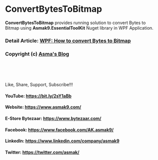 # ConvertBytesToBitmap
**ConvertBytesToBitmap** provides running solution to convert Bytes to Bitmap using **Asmak9.EssentialToolKit** Nuget library in WPF Application.

### Detail Article: [WPF: How to convert Bytes to Bitmap](https://bit.ly/34RDAsp)

### Copyright (c) [Asma's Blog](https://www.asmak9.com/)

<br/>
<br/>
<br/>

Like, Share, Support, Subscribe!!!

#### YouTube: https://bit.ly/2sY1aBb 

#### Website: https://www.asmak9.com/

#### E-Store Bytezaar: https://www.bytezaar.com/

#### Facebook: https://www.facebook.com/AK.asmak9/

#### LinkedIn: https://www.linkedin.com/company/asmak9

#### Twitter: https://twitter.com/asmak/
